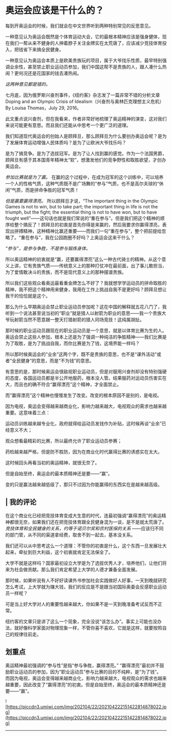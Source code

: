 # 奥运会应该是干什么的？

每到开奥运会的时候，我们就会在中文世界听到两种特别常见的反思意见。

一种意见认为奥运会既然是个体育运动大会，它的最根本精神应该是强身健体，现在我们一帮从来不健身的人抻着脖子关注金牌实在太荒唐了，应该减少竞技体育投入，把钱省下来搞全民健身。

一种意见认为奥运会本质上是欧美贵族玩的项目，属于大爷找乐性质，最早特别强调业余性，甚至禁止职业运动员参加，我们中国这帮不是贵族的人，跟人凑什么热闹？更何况还是花国家的钱去凑热闹。

 *这两种意见都是错的。*

七月底，因为俄罗斯兴奋剂事件，《纽约客》杂志发了一篇非常不错的分析文章Doping and an Olympic Crisis of Idealism（兴奋剂与奥林匹克理想主义危机）By Louisa Thomas，July 29, 2016。

此文重点说兴奋剂，但在我看来，作者非常好地梳理了奥运精神的演变，这对我们来说可能更有意思。而且我们还能从中思考一个更广泛的道理。

我们知道现代奥运会的创始人是顾拜旦，那么顾拜旦为什么要创办奥运会呢？是为了发展体育运动增强人民体质吗？是为了让欧洲大爷找乐吗？

是为了搞竞争。是为了选拔冠军。是为了让人找到赢的感觉。作为一个法国男爵，顾拜旦有感于其本国青年精神太“软”，想激发他们的竞争野性和取胜欲望，才创办奥运会。

 *参加比赛就是为了赢。* 在赢的这个过程中，在成为冠军的这个训练中，可以培养一个人的性格气质，这种气质既不是广场舞的“参与”气质，也不是高尔夫球的“休闲”气质，而是拼命争胜的冠军气质！

 *但是赢要赢得漂亮。* 所以顾拜旦才说，“The important thing in the Olympic Games is not to win, but to take part; the important thing in life is not the triumph, but the fight; the essential thing is not to have won, but to have fought well”——这句话也就是我们常说的“重在参与”。但是我们把这个精神的顺序给整个搞反了！顾拜旦的初衷是首先你得是来赢的，然后我要求你赢得漂亮，表现出拼搏精神，这种精神比赢还重要——而我们一句“重在参与”，整个把前提给忽略了。“重在参与”，我在公园跑圈不好吗？上奥运会这来干什么？

 *“参与”，是参与争胜，不是参与锻炼身体。*

所以奥运精神的初衷就是“赢，还要赢得漂亮”这么一种古代骑士的精神。从这个意义上讲，它有贵族气质——传统意义上的那种打仗冲在最前面，出了事儿敢担当，为了爱情敢决斗的贵族，而不是现代意义上的那种摆谱贵族。

所以我们这些观众看奥运最看重金牌怎么不好了？我就想学学运动员的拼命取胜的精神，我不把这个精神用来健身，我用在工作上挑战自我不是更好吗？顾拜旦想让我干的恰恰就是这个。

那么为什么早期奥运会禁止职业运动员参加呢？这在中国的解释就五花八门了，我听到一个说法甚至说当初的“职业”就是猎人以射箭为职业的意思——我一个贵族大爷玩射箭当然不愿意跟一整天打猎射箭的猎人同场竞技！这纯属胡扯。

那时候的职业运动员跟现在的职业运动员是一个意思，就是以体育比赛为生的人。奥运会禁止这些人参加，根本上还是为了强调一种纯洁的争胜精神——我们比赛是为了取胜，是为了挑战自我，而你比赛是为了钱，这境界能一样吗？

所以那时候奥运会的“业余”这两个字，既不是贵族的意思，也不是“课外活动”或者“全民健身”的意思，而是“不为钱”的意思。

有意思的是，那时候奥运会很敌视职业运动员，但是对服用兴奋剂却没有特别强硬的态度，各国运动员都是半公开地服药，根本没人管。结果服药对运动员伤害实在大，而且也的确不符合“赢得漂亮”这个精神，才全面禁止。

而“赢得漂亮”这个精神也慢慢发生了改变。改变的根本原因不是别的，是电视。

因为电视，奥运会变得越来越商业化，影响力越来越大，电视观众的需求也越来越重要。这意味着三点：

运动员训练越来越专业化，政府就得给运动员发钱作为补贴，这时候再谈“业余”已经意义不大；

观众想看最精彩的比赛，所以最终允许了职业运动员参赛；

药检越来越严格，但是防不胜防，因为在商业化时代赢得比赛的诱惑实在太大。

这时候回头再看当初的奥运精神，就很无奈了。

但是自始至终，奥运会的最本质精神还是要——“赢”。

变的只是赢法越来越低级了，那只不过因为你能赢得的东西实在是越来越高级。

## | 我的评论

在这个商业化已经把竞技体育变成大生意的时代，连最初强调“赢得漂亮”的奥运精神都很无奈，如果我们还在把竞技体育跟全民健身混为一谈，是不是就太荒唐了。 *竞技体育和全民健身的关系，约等于诺贝尔奖和农村医保的关系* ——应该归不同的部门管，从不同的渠道拿经费，取舍不到一起去，基本没关系。

我们还可以从中思考这么一个道理：不管你的初衷是什么，这个东西一旦发展壮大起来，牵扯到巨大利益，这个初衷就肯定无法保全了。

大学不就是这样吗？国家最初设立大学是为了选拔优秀人才，培养他们，让他们将来为社会做贡献。那么我们肯定希望上大学的人德才兼备全面发展。

那时候，如果听说有人不好好读课外书参加社会实践做好人好事，一天到晚就研究怎么考试，上大学就为赚大钱，我们的反应是不是跟当初国际奥委会反感职业运动员一样呢？

可是当上好大学对人的重要性越来越大，你如果不是一天到晚准备考试反而不正常。

纽约客的文章只是讲了这么一个现象，完全没说“该怎么办”。事实上可能也没办法，就好像科学家面对物理现象一样，不管你喜不喜欢，它就是这样，就要按照自己的规律往前走。

## 划重点

奥运精神最初强调的“参与性”是指“参与争胜，赢得漂亮。”
“赢得漂亮”最初并不鼓励职业运动员的参加，因为“职业运动员”参与比赛的目的不纯粹，是“为了钱”。
而因为电视，奥运会变得越来越商业化，影响力越来越大，电视观众的需求也越来越重要，因此改变了“赢得漂亮”的初衷。但是自始至终，奥运会的最本质精神还是要——“赢”。

![https://piccdn3.umiwi.com/img/202104/22/202104222151422814878022.jpg](https://piccdn3.umiwi.com/img/202104/22/202104222151422814878022.jpg)

---

